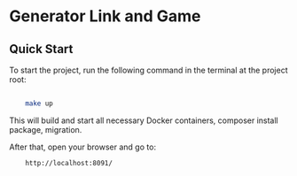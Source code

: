 # Generator Link and Game

## Quick Start

To start the project, run the following command in the terminal at the project root:

```bash

    make up
```

This will build and start all necessary Docker containers, composer install package, migration.

After that, open your browser and go to:
```
    http://localhost:8091/
```
